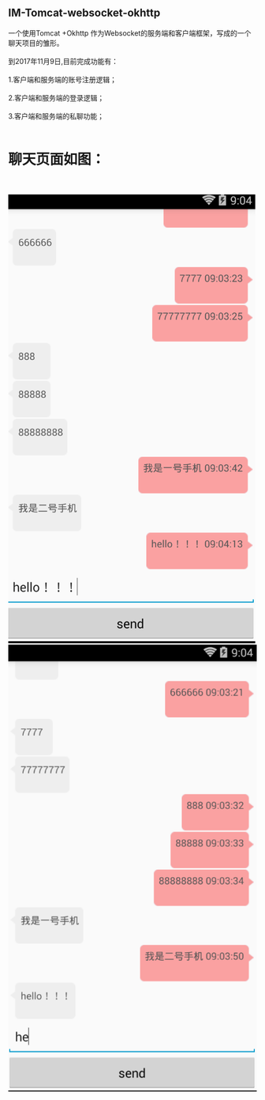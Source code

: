 ## IM-Tomcat-websocket-okhttp

一个使用Tomcat +Okhttp 作为Websocket的服务端和客户端框架，写成的一个聊天项目的雏形。</br></br>
到2017年11月9日,目前完成功能有：</br></br>
1.客户端和服务端的账号注册逻辑；</br></br>
2.客户端和服务端的登录逻辑；</br></br>
3.客户端和服务端的私聊功能；</br></br>
# 聊天页面如图：</br></br>
![image](phone1.png) </br>
![iamge](phone2.png)

